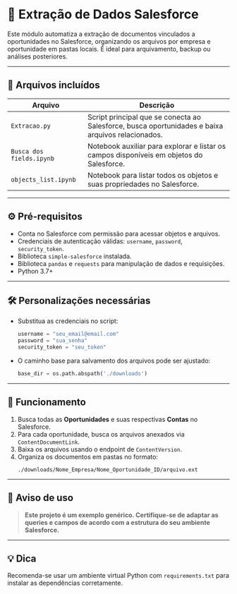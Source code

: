 # 📂 Extração de Dados Salesforce

Este módulo automatiza a extração de documentos vinculados a oportunidades no Salesforce, organizando os arquivos por empresa e oportunidade em pastas locais. É ideal para arquivamento, backup ou análises posteriores.

---

## 📁 Arquivos incluídos

| Arquivo              | Descrição                                                                 |
|----------------------|---------------------------------------------------------------------------|
| `Extracao.py`        | Script principal que se conecta ao Salesforce, busca oportunidades e baixa arquivos relacionados. |
| `Busca dos fields.ipynb` | Notebook auxiliar para explorar e listar os campos disponíveis em objetos do Salesforce. |
| `objects_list.ipynb` | Notebook para listar todos os objetos e suas propriedades no Salesforce. |

---

## ⚙️ Pré-requisitos

- Conta no Salesforce com permissão para acessar objetos e arquivos.
- Credenciais de autenticação válidas: `username`, `password`, `security_token`.
- Biblioteca `simple-salesforce` instalada.
- Biblioteca `pandas` e `requests` para manipulação de dados e requisições.
- Python 3.7+

---

## 🛠️ Personalizações necessárias

- Substitua as credenciais no script:
  ```python
  username = "seu_email@email.com"
  password = "sua_senha"
  security_token = "seu_token"
  ```
- O caminho base para salvamento dos arquivos pode ser ajustado:
  ```python
  base_dir = os.path.abspath('./downloads')
  ```

---

## 🔁 Funcionamento

1. Busca todas as **Oportunidades** e suas respectivas **Contas** no Salesforce.
2. Para cada oportunidade, busca os arquivos anexados via `ContentDocumentLink`.
3. Baixa os arquivos usando o endpoint de `ContentVersion`.
4. Organiza os documentos em pastas no formato:
   ```
   ./downloads/Nome_Empresa/Nome_Oportunidade_ID/arquivo.ext
   ```

---

## 🚫 Aviso de uso

> **Este projeto é um exemplo genérico. Certifique-se de adaptar as queries e campos de acordo com a estrutura do seu ambiente Salesforce.**

---

## 💡 Dica

Recomenda-se usar um ambiente virtual Python com `requirements.txt` para instalar as dependências corretamente.